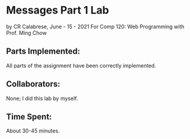 # Messages Part 1 Lab

by CR Calabrese, June - 15 - 2021
For Comp 120: Web Programming with Prof. Ming Chow

## Parts Implemented:
All parts of the assignment have been correctly implemented.

## Collaborators:
None; I did this lab by myself.

## Time Spent: 
About 30-45 minutes.
